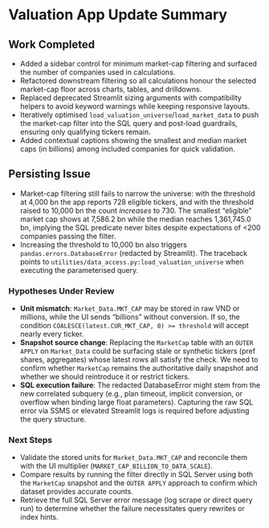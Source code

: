 # Valuation App Update Summary

## Work Completed
- Added a sidebar control for minimum market-cap filtering and surfaced the number of companies used in calculations.
- Refactored downstream filtering so all calculations honour the selected market-cap floor across charts, tables, and drilldowns.
- Replaced deprecated Streamlit sizing arguments with compatibility helpers to avoid keyword warnings while keeping responsive layouts.
- Iteratively optimised `load_valuation_universe`/`load_market_data` to push the market-cap filter into the SQL query and post-load guardrails, ensuring only qualifying tickers remain.
- Added contextual captions showing the smallest and median market caps (in billions) among included companies for quick validation.

## Persisting Issue
- Market-cap filtering still fails to narrow the universe: with the threshold at 4,000 bn the app reports 728 eligible tickers, and with the threshold raised to 10,000 bn the count *increases* to 730. The smallest “eligible” market cap shows at 7,586.2 bn while the median reaches 1,361,745.0 bn, implying the SQL predicate never bites despite expectations of <200 companies passing the filter.
- Increasing the threshold to 10,000 bn also triggers `pandas.errors.DatabaseError` (redacted by Streamlit). The traceback points to `utilities/data_access.py:load_valuation_universe` when executing the parameterised query.

### Hypotheses Under Review
- **Unit mismatch**: `Market_Data.MKT_CAP` may be stored in raw VND or millions, while the UI sends “billions” without conversion. If so, the condition `COALESCE(latest.CUR_MKT_CAP, 0) >= threshold` will accept nearly every ticker.
- **Snapshot source change**: Replacing the `MarketCap` table with an `OUTER APPLY` on `Market_Data` could be surfacing stale or synthetic tickers (pref shares, aggregates) whose latest rows all satisfy the check. We need to confirm whether `MarketCap` remains the authoritative daily snapshot and whether we should reintroduce it or restrict tickers.
- **SQL execution failure**: The redacted DatabaseError might stem from the new correlated subquery (e.g., plan timeout, implicit conversion, or overflow when binding large float parameters). Capturing the raw SQL error via SSMS or elevated Streamlit logs is required before adjusting the query structure.

### Next Steps
- Validate the stored units for `Market_Data.MKT_CAP` and reconcile them with the UI multiplier (`MARKET_CAP_BILLION_TO_DATA_SCALE`).
- Compare results by running the filter directly in SQL Server using both the `MarketCap` snapshot and the `OUTER APPLY` approach to confirm which dataset provides accurate counts.
- Retrieve the full SQL Server error message (log scrape or direct query run) to determine whether the failure necessitates query rewrites or index hints.
